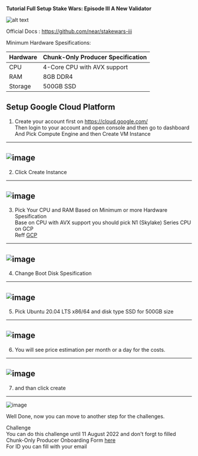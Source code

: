 **Tutorial Full Setup Stake Wars: Episode III A New Validator**


![alt text](https://user-images.githubusercontent.com/35837931/180386866-d7d109a2-bf61-4ebf-ae8e-26f64604a094.png)

Official Docs : https://github.com/near/stakewars-iii

Minimum Hardware Spesifications: </br>

| Hardware |	Chunk-Only Producer Specification |
| -------- | ---------------------------------- |
| CPU      | 4-Core CPU with AVX support        |
| RAM      |	8GB DDR4                          |
| Storage	 |  500GB SSD                         |

Setup Google Cloud Platform </br>
---
1. Create your account first on https://cloud.google.com/ </br>
    Then login to your account and open console and then go to dashboard </br>
      And Pick Compute Engine and then Create VM Instance </br>
---
![image](https://user-images.githubusercontent.com/57436470/182311329-d603ba62-6332-4571-a082-fe04dc1b33da.png)
---
2. Click Create Instance </br>
---
![image](https://user-images.githubusercontent.com/57436470/182312288-63d27185-f0d1-44af-8c97-93e09fa2e203.png)
---
3. Pick Your CPU and RAM Based on Minimum or more Hardware Spesification </br>
    Base on CPU with AVX support you should pick N1 (Skylake) Series CPU on GCP </br>
    Reff [GCP](https://cloud.google.com/blog/products/gcp/google-cloud-platform-is-the-first-cloud-provider-to-offer-intel-skylake)
---    
![image](https://user-images.githubusercontent.com/57436470/182314192-0367f2ca-d4d7-462c-a9fe-eb0118667e3c.png)
---
4. Change Boot Disk Spesification </br>
---
![image](https://user-images.githubusercontent.com/57436470/182313497-c11fbaaa-f81a-40f0-8b71-bb1834dd2969.png)
---
5. Pick Ubuntu 20.04 LTS x86/64 and disk type SSD for 500GB size
---
![image](https://user-images.githubusercontent.com/57436470/182313872-db55e330-c5ed-44d5-99f3-b002527e5ed5.png)
---
6. You will see price estimation per month or a day for the costs.
---
![image](https://user-images.githubusercontent.com/57436470/182314319-84edf4b6-0147-472a-8969-6dc65f1cf033.png)
---
7. and than click create
---
![image](https://user-images.githubusercontent.com/57436470/182314379-21559f98-45fa-47df-a686-441550bd45c1.png)


Well Done, now you can move to another step for the challenges. </br>

Challenge </br>
You can do this challenge until 11 August 2022 and don't forgt to filled Chunk-Only Producer Onboarding Form [here](https://nearprotocol1001.typeform.com/to/Z39N7cU9?typeform-source=github.com) </br>
For ID you can fill with your email </br>



